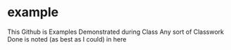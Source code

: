# example

This Github is Examples Demonstrated during Class
Any sort of Classwork Done is noted (as best as I could)
in here